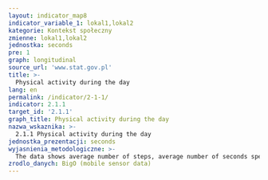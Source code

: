 ```yaml
---
layout: indicator_map8
indicator_variable_1: lokal1,lokal2
kategorie: Kontekst społeczny
zmienne: lokal1,lokal2
jednostka: seconds
pre: 1
graph: longitudinal
source_url: 'www.stat.gov.pl'
title: >-
  Physical activity during the day
lang: en
permalink: /indicator/2-1-1/
indicator: 2.1.1
target_id: '2.1.1'
graph_title: Physical activity during the day
nazwa_wskaznika: >-
  2.1.1 Physical activity during the day
jednostka_prezentacji: seconds
wyjasnienia_metodologiczne: >-
  The data shows average number of steps, average number of seconds spend biking, going downstairs or upstairs, jogging, standing, sitting, walking in 10-minutes periods.
zrodlo_danych: BigO (mobile sensor data)
---
```

